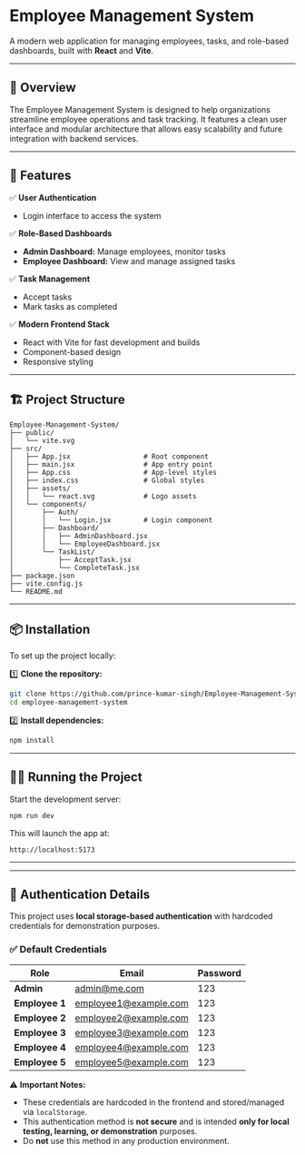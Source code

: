 
# Employee Management System

A modern web application for managing employees, tasks, and role-based dashboards, built with **React** and **Vite**.

---

## 🌟 Overview

The Employee Management System is designed to help organizations streamline employee operations and task tracking. It features a clean user interface and modular architecture that allows easy scalability and future integration with backend services.

---

## 🚀 Features

✅ **User Authentication**
- Login interface to access the system

✅ **Role-Based Dashboards**
- **Admin Dashboard:** Manage employees, monitor tasks
- **Employee Dashboard:** View and manage assigned tasks

✅ **Task Management**
- Accept tasks
- Mark tasks as completed

✅ **Modern Frontend Stack**
- React with Vite for fast development and builds
- Component-based design
- Responsive styling

---

## 🏗️ Project Structure

```
Employee-Management-System/
├── public/
│   └── vite.svg
├── src/
│   ├── App.jsx                  # Root component
│   ├── main.jsx                 # App entry point
│   ├── App.css                  # App-level styles
│   ├── index.css                # Global styles
│   ├── assets/
│   │   └── react.svg            # Logo assets
│   └── components/
│       ├── Auth/
│       │   └── Login.jsx        # Login component
│       ├── Dashboard/
│       │   ├── AdminDashboard.jsx
│       │   └── EmployeeDashboard.jsx
│       └── TaskList/
│           ├── AcceptTask.jsx
│           └── CompleteTask.jsx
├── package.json
├── vite.config.js
└── README.md
```


---

## 📦 Installation

To set up the project locally:

1️⃣ **Clone the repository:**

```bash
git clone https://github.com/prince-kumar-singh/Employee-Management-System.git
cd employee-management-system
```

2️⃣ **Install dependencies:**

```bash
npm install
```

---

## 🧑‍💻 Running the Project

Start the development server:

```bash
npm run dev
```

This will launch the app at:

```
http://localhost:5173
```

---
---

## 🔐 Authentication Details

This project uses **local storage-based authentication** with hardcoded credentials for demonstration purposes.

### ✅ Default Credentials

| Role        | Email                   | Password |
|-------------|-------------------------|----------|
| **Admin**   | admin@me.com            | 123      |
| **Employee 1** | employee1@example.com | 123      |
| **Employee 2** | employee2@example.com | 123      |
| **Employee 3** | employee3@example.com | 123      |
| **Employee 4** | employee4@example.com | 123      |
| **Employee 5** | employee5@example.com | 123      |

⚠️ **Important Notes:**
- These credentials are hardcoded in the frontend and stored/managed via `localStorage`.
- This authentication method is **not secure** and is intended **only for local testing, learning, or demonstration** purposes.
- Do **not** use this method in any production environment.
